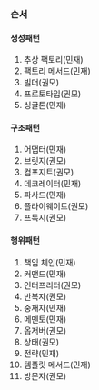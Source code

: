 ### 순서

#### 생성패턴

1. 추상 팩토리(민재)
2. 팩토리 메서드(민재)
3. 빌더(권모)
4. 프로토타입(권모)
5. 싱글톤(민재)

#### 구조패턴

1. 어댑터(민재)
2. 브릿지(권모)
3. 컴포지트(권모)
4. 데코레이터(민재)
5. 파사드(민재)
6. 플라이웨이트(권모)
7. 프록시(권모)

#### 행위패턴

1. 책임 체인(민재)
2. 커맨드(민재)
3. 인터프리터(권모)
4. 반복자(권모)
5. 중재자(민재)
6. 메멘토(민재)
7. 옵저버(권모)
8. 상태(권모)
9. 전략(민재)
10. 템플릿 메서드(민재)
11. 방문자(권모)
